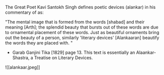 The Great Poet Kavi Santokh Singh defines poetic devices (alankar) in his commentary of  as: 

"The mental image that is formed from the words [shabad] and their meaning [Arth]; the splendid beauty that bursts out of these words are due to ornamental placement of these words. Just as beautiful ornaments bring out the beauty of a person, similarly 'literary devices' [Alankaaran] beautify the words they are placed with. " 

- Garab Ganjini Tika [1829] page 13. This text is essentially an Alaankar-Shastra, a Treatise on Literary Devices.

![[alankaar.jpeg]]
